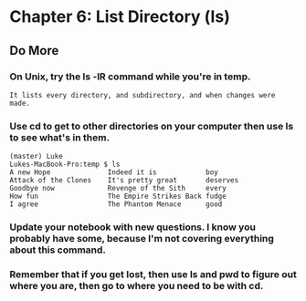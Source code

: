 
# Chapter 6: List Directory (ls)

## Do More

### On Unix, try the ls -lR command while you're in temp.

    It lists every directory, and subdirectory, and when changes were made.
    
### Use cd to get to other directories on your computer then use ls to see what's in them.

    (master) Luke
    Lukes-MacBook-Pro:temp $ ls
    A new Hope              Indeed it is            boy
    Attack of the Clones    It's pretty great       deserves
    Goodbye now             Revenge of the Sith     every
    How fun                 The Empire Strikes Back fudge
    I agree                 The Phantom Menace      good
    
### Update your notebook with new questions. I know you probably have some, because I'm not covering everything about this command.

### Remember that if you get lost, then use ls and pwd to figure out where you are, then go to where you need to be with cd.

